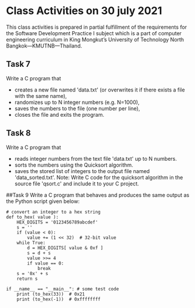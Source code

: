 # Class Activities on 30 july 2021
This class activities is prepared in partial fulfillment of the requirements for the Software Development Practice I subject which is a part of computer engineering curriculum in King Mongkut’s University of Technology North Bangkok—KMUTNB—Thailand.

## Task 7
Write a C program that 
* creates a new file named 'data.txt' (or overwrites it if there exists a file with the same name),
* randomizes up to N integer numbers (e.g. N=1000), 
* saves the numbers to the file (one number per line),
* closes the file and exits the program.

## Task 8
Write a C program that
* reads integer numbers from the text file 'data.txt' up to N numbers. 
* sorts the numbers using the Quicksort algorithm.
* saves the stored list of integers to the output file named 'data_sorted.txt'.
Note: Write C code for the quicksort algorithm in the source file 'qsort.c'
and include it to your C project.

##Task 9
Write a C program that behaves and produces the same output as the Python script given below:
```
# convert an integer to a hex string
def to_hex( value ):
    HEX_DIGITS = '0123456789abcdef'
    s = ''
    if (value < 0):
        value += (1 << 32)  # 32-bit value
    while True:
        d = HEX_DIGITS[ value & 0xf ]
        s = d + s
        value >>= 4
        if value == 0:
            break
    s = '0x' + s
    return s

if __name__ == "__main__": # some test code
    print (to_hex(33))  # 0x21
    print (to_hex(-1))  # 0xffffffff
```
